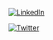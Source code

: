 [![LinkedIn](https://img.shields.io/badge/LinkedIn-%230077B5.svg?logo=linkedin&logoColor=white)](https://linkedin.com/in/https://www.linkedin.com/in/lakshith) 

[![Twitter](https://img.shields.io/badge/Twitter-%231DA1F2.svg?logo=Twitter&logoColor=white)](https://twitter.com/LakshithNishsh2) 
